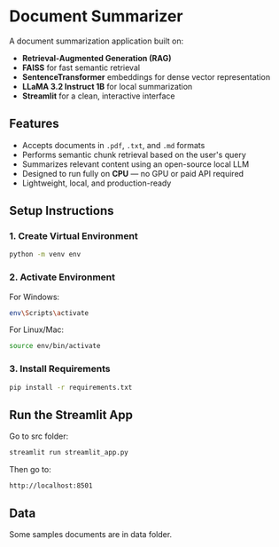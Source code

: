 # Document Summarizer

A document summarization application built on:

- **Retrieval-Augmented Generation (RAG)**
- **FAISS** for fast semantic retrieval
- **SentenceTransformer** embeddings for dense vector representation
- **LLaMA 3.2 Instruct 1B** for local summarization
- **Streamlit** for a clean, interactive interface


## Features

- Accepts documents in `.pdf`, `.txt`, and `.md` formats  
- Performs semantic chunk retrieval based on the user's query  
- Summarizes relevant content using an open-source local LLM  
- Designed to run fully on **CPU** — no GPU or paid API required  
- Lightweight, local, and production-ready


## Setup Instructions

### 1. Create Virtual Environment
```bash
python -m venv env
```

### 2. Activate Environment 
For Windows:
```bash
env\Scripts\activate
```
For Linux/Mac:
```bash
source env/bin/activate
```

### 3. Install Requirements
```bash
pip install -r requirements.txt
```

## Run the Streamlit App

Go to src folder:
```bash
streamlit run streamlit_app.py
```

Then go to:
```
http://localhost:8501
```

## Data 

Some samples documents are in data folder.

